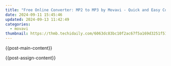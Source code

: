 ```yaml
---
title: "Free Online Converter: MP2 to MP3 by Movavi - Quick and Easy Conversion"
date: 2024-09-11 15:45:46
updated: 2024-09-13 11:42:49
categories:
  - movavi
thumbnail: https://thmb.techidaily.com/6063dc83bc10f2ac67f5a169d3251f5108aeff0475931b89679d58ac2ba6f009.jpg
---
```


{{post-main-content}}

<ins class="adsbygoogle"
     style="display:block"
     data-ad-format="autorelaxed"
     data-ad-client="ca-pub-7571918770474297"
     data-ad-slot="1223367746"></ins>

{{post-assign-content}}

<ins class="adsbygoogle"
     style="display:block"
     data-ad-client="ca-pub-7571918770474297"
     data-ad-slot="8358498916"
     data-ad-format="auto"
     data-full-width-responsive="true"></ins>
